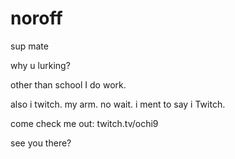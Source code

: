 # noroff

sup mate

why u lurking?

other than school I do work.

also i twitch. my arm. 
no wait. i ment to say i Twitch.

come check me out: twitch.tv/ochi9

see you there?
